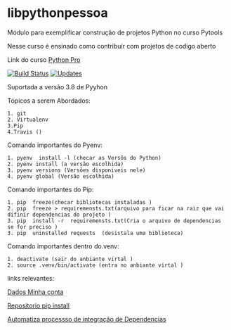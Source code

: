 # libpythonpessoa
Módulo para exemplificar construção de projetos Python no curso Pytools

Nesse curso é ensinado como contribuir com projetos de codigo aberto

Link do curso [Python Pro](https://www.python.pro.br/)

[![Build Status](https://travis-ci.com/pessoasnil/libpythonpessoa.svg?branch=main)](https://travis-ci.com/pessoasnil/libpythonpessoa)
[![Updates](https://pyup.io/repos/github/pessoasnil/libpythonpessoa/shield.svg)](https://pyup.io/repos/github/pessoasnil/libpythonpessoa/)

Suportada a versão 3.8 de Pyyhon

Tópicos a serem Abordados:

    1. git
    2. Virtualenv
    3.Pip
    4.Travis ()


Comando importantes do Pyenv:

    1. pyenv  install -l (checar as Versõs do Python)
    2. pyenv install (a versão escolhida)
    3. pyenv versions (Versões disponiveis nele)
    4. pyenv global (Versão escolhida)

Comando importantes do Pip:

    1. pip  freeze(checar bibliotecas instaladas )
    2. pip  freeze > requiremensts.txt(arquivo para ficar na raiz que vai difinir dependencias do projeto )
    3. pip  install -r  requiremensts.txt(Cria o arquivo de dependencias se for preciso )
    3. pip  uninstalled requests  (desistala uma biblioteca)


Comando importantes dentro do.venv:

    1. deactivate (sair do anbiante virtal )
    2. source .venv/bin/activate (entra no anbiante virtal )



 links relevantes: 

 [Dados Minha conta](https://api.github.com/users/pessoasnil)

 [Repositorio pip install](https://pypi.org/)

[Automatiza processso de integração de Dependencias](https://pyup.io/)



 